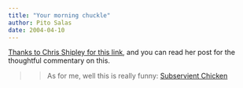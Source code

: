 ```yaml
---
title: "Your morning chuckle"
author: Pito Salas
date: 2004-04-10
---
```




[Thanks to Chris Shipley for this
link](<http://cshipley.typepad.com/chris_shipley_group/2004/04/truth_fiction_r.html>),
and you can read her post for the thoughtful commentary on this.

>>

>> As for me, well this is really funny: [Subservient
Chicken](<http://subservientchicken.com/>)



